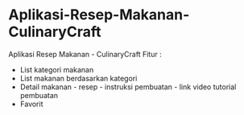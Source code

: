 # Aplikasi-Resep-Makanan-CulinaryCraft
Aplikasi Resep Makanan - CulinaryCraft
Fitur :
- List kategori makanan
- List makanan berdasarkan kategori
- Detail makanan
        - resep
        - instruksi pembuatan
        - link video tutorial pembuatan
- Favorit
